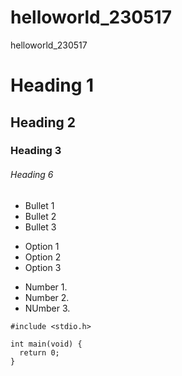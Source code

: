 # helloworld_230517
helloworld_230517

# Heading 1
## Heading 2
### Heading 3
###### Heading 6

- Bullet 1
- Bullet 2
- Bullet 3

+ Option 1
+ Option 2
+ Option 3

* Number 1.
* Number 2.
* NUmber 3.

```
#include <stdio.h>

int main(void) {
  return 0;
}
```

